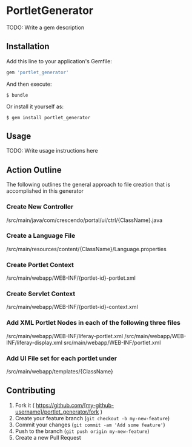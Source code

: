 # PortletGenerator

TODO: Write a gem description

## Installation

Add this line to your application's Gemfile:

```ruby
gem 'portlet_generator'
```

And then execute:

    $ bundle

Or install it yourself as:

    $ gem install portlet_generator

## Usage

TODO: Write usage instructions here

## Action Outline

The following outlines the general approach to file creation that is accomplished in this generator

### Create New Controller
/src/main/java/com/crescendo/portal/ui/ctrl/{ClassName}.java

### Create a Language File
/src/main/resources/content/{ClassName}/Language.properties

### Create Portlet Context
/src/main/webapp/WEB-INF/{portlet-id}-portlet.xml

### Create Servlet Context
/src/main/webapp/WEB-INF/{portlet-id}-context.xml

### Add XML Portlet Nodes in each of the following three files
/src/main/webapp/WEB-INF/liferay-portlet.xml
/src/main/webapp/WEB-INF/liferay-display.xml
src/main/webapp/WEB-INF/portlet.xml

### Add UI File set for each portlet under 
/src/main/webapp/templates/{ClassName}

## Contributing

1. Fork it ( https://github.com/[my-github-username]/portlet_generator/fork )
2. Create your feature branch (`git checkout -b my-new-feature`)
3. Commit your changes (`git commit -am 'Add some feature'`)
4. Push to the branch (`git push origin my-new-feature`)
5. Create a new Pull Request
